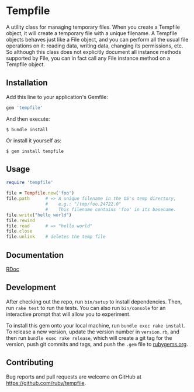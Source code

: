 # Tempfile

A utility class for managing temporary files. When you create a Tempfile
object, it will create a temporary file with a unique filename. A Tempfile
objects behaves just like a File object, and you can perform all the usual
file operations on it: reading data, writing data, changing its permissions,
etc. So although this class does not explicitly document all instance methods
supported by File, you can in fact call any File instance method on a
Tempfile object.

## Installation

Add this line to your application's Gemfile:

```ruby
gem 'tempfile'
```

And then execute:

    $ bundle install

Or install it yourself as:

    $ gem install tempfile

## Usage

```ruby
require 'tempfile'

file = Tempfile.new('foo')
file.path      # => A unique filename in the OS's temp directory,
               #    e.g.: "/tmp/foo.24722.0"
               #    This filename contains 'foo' in its basename.
file.write("hello world")
file.rewind
file.read      # => "hello world"
file.close
file.unlink    # deletes the temp file
```

## Documentation

[RDoc](https://docs.ruby-lang.org/en/master/Tempfile.html)

## Development

After checking out the repo, run `bin/setup` to install dependencies. Then, run `rake test` to run the tests. You can also run `bin/console` for an interactive prompt that will allow you to experiment.

To install this gem onto your local machine, run `bundle exec rake install`. To release a new version, update the version number in `version.rb`, and then run `bundle exec rake release`, which will create a git tag for the version, push git commits and tags, and push the `.gem` file to [rubygems.org](https://rubygems.org).

## Contributing

Bug reports and pull requests are welcome on GitHub at https://github.com/ruby/tempfile.
